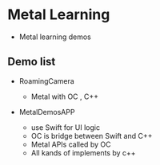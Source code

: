 # Metal Learning

- Metal learning demos

## Demo list

- RoamingCamera
 
  - Metal with OC , C++ 

- MetalDemosAPP

  - use Swift for UI logic 
  - OC is bridge between Swift and C++ 
  - Metal APIs called by OC
  - All kands of implements by c++

